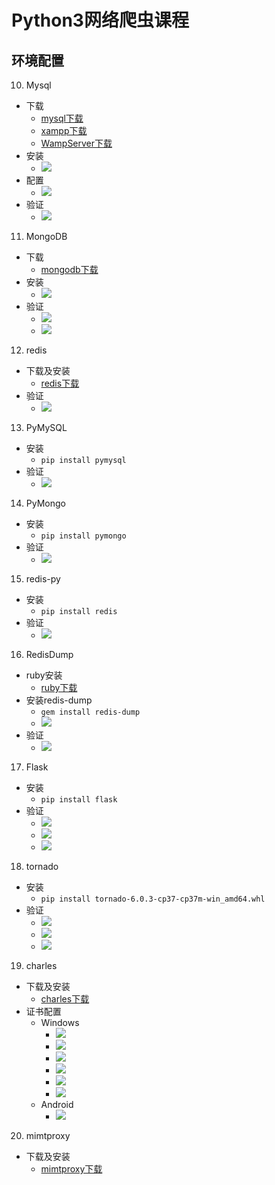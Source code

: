 # Python3网络爬虫课程
## 环境配置
10. Mysql
  + 下载
      - [mysql下载](https://cdn.mysql.com//Downloads/MySQLInstaller/mysql-installer-community-8.0.17.0.msi)
      - [xampp下载](https://nchc.dl.sourceforge.net/project/xampp/XAMPP%20Windows/7.3.9/xampp-windows-x64-7.3.9-0-VC15-installer.exe)
      - [WampServer下载](https://nchc.dl.sourceforge.net/project/wampserver/WampServer%203/WampServer%203.0.0/wampserver3.1.9_x64.exe)
  + 安装
      - ![](https://raw.githubusercontent.com/mensylisir/PythonWebSpider/master/image/mysql_start.PNG)
  + 配置
      - ![](https://raw.githubusercontent.com/mensylisir/PythonWebSpider/master/image/myql_conf.PNG)
  + 验证
      - ![](https://raw.githubusercontent.com/mensylisir/PythonWebSpider/master/image/mysql_use.PNG)
11. MongoDB
  + 下载
      - [mongodb下载](https://fastdl.mongodb.org/win32/mongodb-win32-x86_64-2012plus-4.2.0-signed.msi)
  + 安装
      - ![](https://raw.githubusercontent.com/mensylisir/PythonWebSpider/master/image/mongo_install.PNG)
  + 验证
      - ![](https://raw.githubusercontent.com/mensylisir/PythonWebSpider/master/image/mongo_start.PNG)
      - ![](https://raw.githubusercontent.com/mensylisir/PythonWebSpider/master/image/mongo_use.PNG)
12. redis
  + 下载及安装
      - [redis下载](https://github-production-release-asset-2e65be.s3.amazonaws.com/3402186/bb1d10fc-3fac-11e6-8dc7-a51af1d6f36f?X-Amz-Algorithm=AWS4-HMAC-SHA256&X-Amz-Credential=AKIAIWNJYAX4CSVEH53A%2F20190928%2Fus-east-1%2Fs3%2Faws4_request&X-Amz-Date=20190928T132324Z&X-Amz-Expires=300&X-Amz-Signature=cf58c295ab8bc720d6eb12920736b319790e55658035ba1d4ab8b58467935f0b&X-Amz-SignedHeaders=host&actor_id=11365685&response-content-disposition=attachment%3B%20filename%3DRedis-x64-3.2.100.msi&response-content-type=application%2Foctet-stream)
  + 验证
      - ![](https://raw.githubusercontent.com/mensylisir/PythonWebSpider/master/image/redis_install_success.PNG)
13. PyMySQL
  + 安装
      - `pip install pymysql`
  + 验证
      - ![](https://raw.githubusercontent.com/mensylisir/PythonWebSpider/master/image/pymysql_success.PNG)
14. PyMongo
  + 安装
      - `pip install pymongo`
  + 验证
      - ![](https://raw.githubusercontent.com/mensylisir/PythonWebSpider/master/image/pymongo_success.PNG)
15. redis-py
  + 安装
      - `pip install redis`
  + 验证
      - ![](https://raw.githubusercontent.com/mensylisir/PythonWebSpider/master/image/redis_success.PNG)
16. RedisDump
  + ruby安装
      - [ruby下载](https://github-production-release-asset-2e65be.s3.amazonaws.com/78153411/f07eb600-d393-11e9-907d-599565a61ecf?X-Amz-Algorithm=AWS4-HMAC-SHA256&X-Amz-Credential=AKIAIWNJYAX4CSVEH53A%2F20190928%2Fus-east-1%2Fs3%2Faws4_request&X-Amz-Date=20190928T072606Z&X-Amz-Expires=300&X-Amz-Signature=cb50e85017bc39)
  + 安装redis-dump
      - `gem install redis-dump`
      - ![](https://raw.githubusercontent.com/mensylisir/PythonWebSpider/master/image/redis-dump_install.PNG)
  + 验证
      - ![](https://raw.githubusercontent.com/mensylisir/PythonWebSpider/master/image/redis_dump_success.PNG)
17. Flask
  + 安装
      - `pip install flask`
  + 验证
      - ![](https://raw.githubusercontent.com/mensylisir/PythonWebSpider/master/image/flask_code.PNG)
      - ![](https://raw.githubusercontent.com/mensylisir/PythonWebSpider/master/image/flask_run.PNG)
      - ![](https://raw.githubusercontent.com/mensylisir/PythonWebSpider/master/image/flask_validate.PNG)
18. tornado
  + 安装
      - `pip install tornado-6.0.3-cp37-cp37m-win_amd64.whl`
  + 验证
      - ![](https://raw.githubusercontent.com/mensylisir/PythonWebSpider/master/image/tornado_code.PNG)
      - ![](https://raw.githubusercontent.com/mensylisir/PythonWebSpider/master/image/tornado_run.PNG)
      - ![](https://raw.githubusercontent.com/mensylisir/PythonWebSpider/master/image/tornado-validate.PNG)
19. charles
  + 下载及安装
      - [charles下载](https://www.charlesproxy.com/assets/release/4.2.8/charles-proxy-4.2.8-win64.msi)
  + 证书配置
      - Windows
        + ![](https://raw.githubusercontent.com/mensylisir/PythonWebSpider/master/image/charles_install_certi1.png)
        + ![](https://raw.githubusercontent.com/mensylisir/PythonWebSpider/master/image/charles_install_certi2.PNG)
        + ![](https://raw.githubusercontent.com/mensylisir/PythonWebSpider/master/image/charles_install_certi3.PNG)
        + ![](https://raw.githubusercontent.com/mensylisir/PythonWebSpider/master/image/charles_install_certi4.PNG)
        + ![](https://raw.githubusercontent.com/mensylisir/PythonWebSpider/master/image/charles_install_certi5PNG.PNG)
        + ![](https://raw.githubusercontent.com/mensylisir/PythonWebSpider/master/image/charles_install_certi6.PNG)
      - Android
        + ![](https://raw.githubusercontent.com/mensylisir/PythonWebSpider/master/image/charles_install_certi7.PNG)
20. mimtproxy
  + 下载及安装
      - [mimtproxy下载](https://snapshots.mitmproxy.org/4.0.4/mitmproxy-4.0.4-windows-installer.exe)
